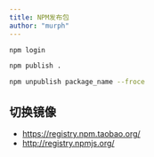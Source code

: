 ```yaml
---
title: NPM发布包
author: "murph"
---
```


```sh
npm login
```

```sh
npm publish .
```

```sh
npm unpublish package_name --froce
```

## 切换镜像

- https://registry.npm.taobao.org/
- http://registry.npmjs.org/